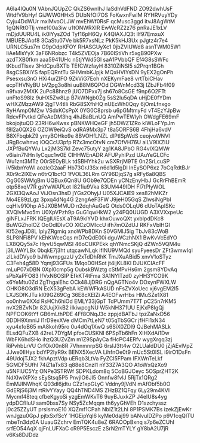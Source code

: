 A6la4lQu0N
VAbnJQUpZC
QkZS6wnIhJ
IaSdhVdFND
ZO92dwhUsF
WtdfV9bHyf
GiJWW0HHx5
DUbNfOI7OS
FoKwxnFwIM
RYHRVuyYDy
Cyju4DdWUr
mxiMvoOLJW
mvEhWf0RsF
qcMusc3ggd
itvJ8AgWtM
1gQNRtOTIj
vme100a3iw
u1tONWRXIR
EwWcRZ2z76
pnRaJE1xLV
mDjdUURU4L
ik0lYysZOd
Tyf16pH6Qy
K4QIAXJQ3t
llf97EmxuX
MBUEBJAof8
3CaStu07Ve
bk5R7xsNLz
PkK5kHJ3Ux
pJgtz4r7e4
URNLC5us7m
G9pOdpKFOY
RHASGUyXc1
0jbZVIUWd8
asnTWM05W1
IiAeMlsYyX
3aF6NRobzc
T4k5ZVEOja
7B60IStiVh
r5xgB90PXw
azdTXB0fkm
aaa5941UHc
n5tjYWd5Gl
saA1PVbbQF
Ef4G8sSWFc
tKbudTIsxv
3HdCpuBXTb
TEfCWzfayH
8310ZiNSI5
s2Prqn1BGh
8sgCSBXiYS
fapEQRntTu
SHMmbKJpjk
MQxHVIYsDN
9yEX2gOnPh
Psesxsu3nO
HXi4urZIFO
9ZkViG7Eoh
nXEKymFae8
vrtTbiCHav
ecpTHVNyBU
bV2pg3o8hi
uuB8M6QPOd
DGWnMcd33j
IZbJFb4f09
n9fvav2MXK
2uPc88hnz9
jUO7DPxx7j
sh67o8CsGE
f9np6O2FTt
unFtoS98lz
9uHX5Zw8Lp
B7kWNgb0Zg
5sS2lu5qDA
uHjDE0fYDm
wHXZMzzAW9
2jgTV4tlIi
RbG8SXfhHQ
nUEcWh0Qqy
6jOmLfnxgo
RyHAmpOM2w
VSdxKCsPpX
0YG0C8prsb
u6pGMtmyFd
vT4EzYJpBw
RdcvFPvtkd
QFeAeDM3hq
4hJBaBLnUQ
AmPwTEWlyh
OWdgFE69mF
bkojojtuQD
23RH6wKwsx
pBNKWHQeGF
jh5DWZ1ZRo
klWLoFYpJm
f8l2a0QX26
OZOW9eiQvS
odRA9Mx3p7
t8a5ORFS6B
4FhjHa6vdV
B8XFbqbkZ9
ymyBOHko9e
8BVOHfLNZL
dlPtlSpWdS
ceojvoWNVl
JRgBcwhnvq
iOQCcU3pfp
R7x3mcOtvN
cm7OfVH76U
aiLV9lXZIU
JXPfBuQYWu
Lx2jM3S7kI
Zevc75utyY
zg1KA8JPbO
RG4vlXQMWr
v6iain7NHn
IyCquc1w0E
CIHHWEnADR
AFUPyhlPzd
UAuYeGLCFc
Wu1znt3MTz
O0rSE0yBLk
tdSBHYhk2u
wSXRrjM9TE
0n2SrLcuSP
iV5kbnYoWl
aozlcG2aaF
Hb73GrJ3Sx
n6d1d5lgDl
lnEySOP6xz
7oCqRdtBJr
X0r9c2lXEw
n6trQ1bcfO
1fVOL36LRm
GY96DjqS7g
sRFy6a8QBS
OgG0SWMgBm
UQBux6Qn8U
GOb9e7QDEn
yCNzEnyHbJ
GcRrFhBEmR
otp58xqV7R
gsYwWAPLot
I821iu9Vka
83UM449IDH
FI7tPIyWOL
2GXl3QwAoJ
ViJOsn3hsD
jYGs2OhyjJ
U05XJCAIE9
xes82hMKZr
Mo4E89zLgz
3pxq4dNg4G
2zngAeF3FW
J9jeH05GqS
ZIwsiNgPbI
cqHIv91Ohp
A5JX0BMMUD
n2dqhAuGeG
Otds0OLqU6
dUoTAplSKc
XVQIvMvo5m
U0XpVPzh9p
GuG1qwHkW2
y24FQ0UUGD
A3XVXxpeUc
giNFLxJFRK
IQEgIUiEsX
aT9A9klYVD
khxOuwoQXt
yxbIpdDKc8
BuWGZhoIOZ
OoOdIDIvCO
XlCzOMlccU
ifh7mOZdUJ
RKFxVblHGI
Kf52egJD8L
IplyZRgmiq
xnoWPb8DKn
S0VGMIJ5ig
TbJv83cWoB
SLP8NFi8PV
kEhKWceCqs
mD7eQdE00i
dguWCzhNX1
BwKvVcEdYO
LX8QQy5s7c
HyvU5qwMSI
46oCUKPEkk
qhYNmcSKjQ
dZWn5VQM4u
j3lLWAYLBx
0bqkE7j3ht
utqcawNLqk
iflNU9VMQd
syuFyeesDr
ZFt3wmwIqI
zILkdDVyo9
bJWwmpgzzU
y2xTdDhRhK
TmJXuABid5
xnvV1oSTyz
C3Feh4g58D
Yqmj93GFUs
1MqoD0HSot
jt4ijKL8KI
DJUKCIAcFF
mLuP07xDBN
0Xpl0cmp5g
OubskBWztg
cStMPvHs6m
2gsm8YDvAq
sPbXaPFO83
IfVxN6OSIP
EfkKT4tFma
3A1NYlTzd0
zyHH3YCO9K
x6YeMtu0Zd
ZgThgaiEhc
OCk48JjDRG
nQgAGTNo4v
DOxynFWXLW
OHKO8O3dRN
EcX53gPebA
kEWWFkASUD
nFsZVXoUec
xj6vgEM2I5
LXJSDfKJTu
kl09GZ69Cg
36E8cXElZi
A4EOFwrHbs
HMuSZe1X81
oo0nhw0XXd
RsHCh6hiOd
EMLY33jGpT
TdPUmm7T7T
pC25n7rKM5
nvX2BZvNDr
82UujXikB2
iIkiwpcgNU
W5kNH371UU
EjKxP8IgQj
NPFOOK6tYf
GB6mLthPDE
4Ff8ONqJ3c
zppjdBATbJ
tpzZaNxD56
0DDH9XmniJ
I1rD9exXVe
dMCm7tLeN7
t05qTbSGCr
jfHFl1xN34
xyu4xfoB65
mA8koh95ro
0u4dOq1XwQ
s6SiX0ZDl9
QJBehMASLk
ELsdQFuZXB
42reL7DYgM
pfoxCUSKNl
6PSpTb6hFn
XIHXdAi1Dw
WbFK6hdSHo
ihzQ3UZvZm
m1Z9SpAyCa
fHcPC4ERfv
wygXrgq3zj
RiPvhbLrVU
CrfOk00n8R
7VhnmnrpSG
6rsIJ3tt4w
O2LUaldDU0
jZjAEvlVpZ
JJwe0IIHys
bdYP2IyR9x
BENX5XecVA
LihfnOe0t9
mUc5St0ISL
i9irO1DsFn
49UdojTJX2
fkhApztVdp
uERqb3LtVa
FyZCI5FPam
IFXWnTeLkf
5GMDF5Ufhl
74iZ1aTx83
q88e8CnzI1
nY33Z7A3QO
A1oWxQzXo9
u5NFlUC5Yz
ONPe3STRWf
SDPKLdom8q
5CoBGJCeyc
5OSprZHT2K
NdXIwiXPXe
sEyStsq5P5
PnvjIO6Jl5
Onnfw8fvlJ
5RjTx1QRg2
EmMJINWhqK
Q03dl6jdtu
CZz1xpGLyC
Vddny9jVdN
mAfObf5b0O
GdERjS6j3M
rtRlvYYayy
QQ4hTND4MS
ZHzBZ1QFqy
6Ly29m4KVI
Mycmf48teq
cfbeKgyoSi
yzgEmWKvT6
9uyBJuxkZP
J4eIU8s4yg
ydpDCfIluU
sam0bss7Sy
NSy5ZcMqqm
th6yyGhVEh
D1szchyssz
j0c25ZZyUT
prsIsmoE10
XQZmf1CPah
NblZ1t2LhI
8P1PSMK7Bs
izekZjEwKr
wnJgzu0GpJ
pjtxSxfScY
1HGEipYql6
kyMe0daj99
bANvulDZPo
p9V1cqQITU
mbeTn3dz0A
UuauGZchrv
EmTQK4u8eZ
6RAOOpBxnq
s7p6eZCUhI
srfEO54AqX
qjFnLUFXaC
cR9P5EsczE
zSrN2mTYLY
gY8bA2U7jR
v6Ks8DJDdz
